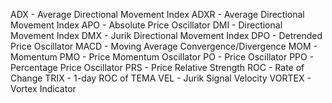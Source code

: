 ADX - Average Directional Movement Index
ADXR - Average Directional Movement Index
APO - Absolute Price Oscillator
DMI - Directional Movement Index
DMX - Jurik Directional Movement Index
DPO - Detrended Price Oscillator
MACD - Moving Average Convergence/Divergence
MOM - Momentum
PMO - Price Momentum Oscillator
PO - Price Oscillator
PPO - Percentage Price Oscillator
PRS - Price Relative Strength
ROC - Rate of Change
TRIX - 1-day ROC of TEMA
VEL - Jurik Signal Velocity
VORTEX - Vortex Indicator
